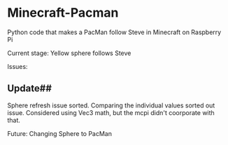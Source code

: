 # Minecraft-Pacman
Python code that makes a PacMan follow Steve in Minecraft on Raspberry Pi

Current stage:
Yellow sphere follows Steve

Issues:
## Update##
Sphere refresh issue sorted. Comparing the individual values sorted out issue. Considered using Vec3 math, but the mcpi didn't coorporate with that. 

Future:
Changing Sphere to PacMan

